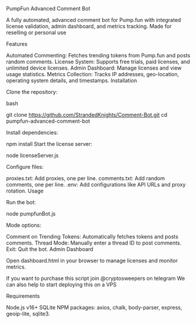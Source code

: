 PumpFun Advanced Comment Bot

A fully automated, advanced comment bot for Pump.fun with integrated license validation, admin dashboard, and metrics tracking. Made for reselling or personal use

Features

Automated Commenting: Fetches trending tokens from Pump.fun and posts random comments.
License System: Supports free trials, paid licenses, and unlimited device licenses.
Admin Dashboard: Manage licenses and view usage statistics.
Metrics Collection: Tracks IP addresses, geo-location, operating system details, and timestamps.
Installation

Clone the repository:

bash

git clone https://github.com/StrandedKnights/Comment-Bot.git
cd pumpfun-advanced-comment-bot



Install dependencies:

npm install
Start the license server:

node licenseServer.js

Configure files:

proxies.txt: Add proxies, one per line.
comments.txt: Add random comments, one per line.
.env: Add configurations like API URLs and proxy rotation.
Usage

Run the bot:


node pumpfunBot.js

Mode options:

Comment on Trending Tokens: Automatically fetches tokens and posts comments.
Thread Mode: Manually enter a thread ID to post comments.
Exit: Quit the bot.
Admin Dashboard

Open dashboard.html in your browser to manage licenses and monitor metrics.

If you want to purchase this script join @cryptosweepers on telegram
We can also help to start deploying this on a VPS 

Requirements

Node.js v16+
SQLite
NPM packages: axios, chalk, body-parser, express, geoip-lite, sqlite3.
